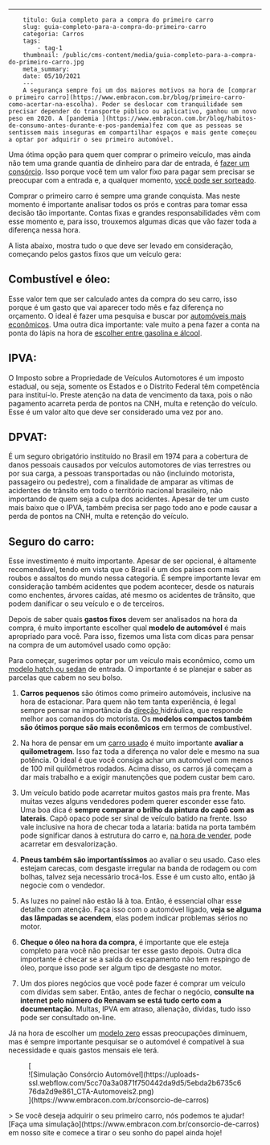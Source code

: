 ---
        titulo: Guia completo para a compra do primeiro carro
        slug: guia-completo-para-a-compra-do-primeiro-carro
        categoria: Carros
        tags:
            - tag-1
        thumbnail: /public/cms-content/media/guia-completo-para-a-compra-do-primeiro-carro.jpg
        meta_summary: 
        date: 05/10/2021
        ---
        A segurança sempre foi um dos maiores motivos na hora de [comprar o primeiro carro](https://www.embracon.com.br/blog/primeiro-carro-como-acertar-na-escolha). Poder se deslocar com tranquilidade sem precisar depender do transporte público ou aplicativo, ganhou um novo peso em 2020. A [pandemia ](https://www.embracon.com.br/blog/habitos-de-consumo-antes-durante-e-pos-pandemia)fez com que as pessoas se sentissem mais inseguras em compartilhar espaços e mais gente começou a optar por adquirir o seu primeiro automóvel.

Uma ótima opção para quem quer comprar o primeiro veículo, mas ainda não tem uma grande quantia de dinheiro para dar de entrada, é [fazer um consórcio](https://www.embracon.com.br/blog/vantagens-consorcio-automovel). Isso porque você tem um valor fixo para pagar sem precisar se preocupar com a entrada e, a qualquer momento, [você pode ser sorteado](https://www.embracon.com.br/blog/quais-sao-as-formas-de-contemplacao).

Comprar o primeiro carro é sempre uma grande conquista. Mas neste momento é importante analisar todos os prós e contras para tomar essa decisão tão importante. Contas fixas e grandes responsabilidades vêm com esse momento e, para isso, trouxemos algumas dicas que vão fazer toda a diferença nessa hora.

A lista abaixo, mostra tudo o que deve ser levado em consideração, começando pelos gastos fixos que um veículo gera:

Combustível e óleo: 
--------------------

Esse valor tem que ser calculado antes da compra do seu carro, isso porque é um gasto que vai aparecer todo mês e faz diferença no orçamento. O ideal é fazer uma pesquisa e buscar por [automóveis mais econômicos](https://www.embracon.com.br/blog/afinal-quais-sao-os-carros-mais-economicos-do-mercado). Uma outra dica importante: vale muito a pena fazer a conta na ponta do lápis na hora de [escolher entre gasolina e álcool](https://www.embracon.com.br/blog/como-funcionam-os-carros-flex-e-quais-sao-as-suas-vantagens).

IPVA: 
------

O Imposto sobre a Propriedade de Veículos Automotores é um imposto estadual, ou seja, somente os Estados e o Distrito Federal têm competência para instituí-lo. Preste atenção na data de vencimento da taxa, pois o não pagamento acarreta perda de pontos na CNH, multa e retenção do veículo. Esse é um valor alto que deve ser considerado uma vez por ano.

DPVAT: 
-------

É um seguro obrigatório instituído no Brasil em 1974 para a cobertura de danos pessoais causados por veículos automotores de vias terrestres ou por sua carga, a pessoas transportadas ou não (incluindo motorista, passageiro ou pedestre), com a finalidade de amparar as vítimas de acidentes de trânsito em todo o território nacional brasileiro, não importando de quem seja a culpa dos acidentes. Apesar de ter um custo mais baixo que o IPVA, também precisa ser pago todo ano e pode causar a perda de pontos na CNH, multa e retenção do veículo.

Seguro do carro: 
-----------------

Esse investimento é muito importante. Apesar de ser opcional, é altamente recomendável, tendo em vista que o Brasil é um dos países com mais roubos e assaltos do mundo nessa categoria. É sempre importante levar em consideração também acidentes que podem acontecer, desde os naturais como enchentes, árvores caídas, até mesmo os acidentes de trânsito, que podem danificar o seu veículo e o de terceiros.

Depois de saber quais **gastos fixos** devem ser analisados na hora da compra, é muito importante escolher qual **modelo de automóvel** é mais apropriado para você. Para isso, fizemos uma lista com dicas para pensar na compra de um automóvel usado como opção:

Para começar, sugerimos optar por um veículo mais econômico, como um [modelo hatch ou sedan](https://www.embracon.com.br/blog/hatch-ou-sedan-diferencas) de entrada. O importante é se planejar e saber as parcelas que cabem no seu bolso.

 1. **Carros pequenos** são ótimos como primeiro automóveis, inclusive na hora de estacionar. Para quem não tem tanta experiência, é legal sempre pensar na importância da [direção ](https://www.embracon.com.br/blog/como-funciona-e-quais-sao-as-vantagens-da-direcao-eletrica)hidráulica, que responde melhor aos comandos do motorista. Os **modelos compactos também são ótimos porque são mais econômicos** em termos de combustível.

 2. Na hora de pensar em um [carro usado](https://www.embracon.com.br/blog/carro-seminovo-guia-completo-para-comprar) é muito importante **avaliar a quilometragem**. Isso faz toda a diferença no valor dele e mesmo na sua potência. O ideal é que você consiga achar um automóvel com menos de 100 mil quilômetros rodados. Acima disso, os carros já começam a dar mais trabalho e a exigir manutenções que podem custar bem caro.

 3. Um veículo batido pode acarretar muitos gastos mais pra frente. Mas muitas vezes alguns vendedores podem querer esconder esse fato. Uma boa dica é **sempre comparar o brilho da pintura do capô com as laterais**. Capô opaco pode ser sinal de veículo batido na frente. Isso vale inclusive na hora de checar toda a lataria: batida na porta também pode significar danos à estrutura do carro e, [na hora de vender](https://www.embracon.com.br/blog/como-vender-seu-carro), pode acarretar em desvalorização.

 4. **Pneus também são importantíssimos** ao avaliar o seu usado. Caso eles estejam carecas, com desgaste irregular na banda de rodagem ou com bolhas, talvez seja necessário trocá-los. Esse é um custo alto, então já negocie com o vendedor.

 5. As luzes no painel não estão lá à toa. Então, é essencial olhar esse detalhe com atenção. Faça isso com o automóvel ligado, **veja se alguma das lâmpadas se acendem**, elas podem indicar problemas sérios no motor.

 6. **Cheque o óleo na hora da compra**, é importante que ele esteja completo para você não precisar ter esse gasto depois. Outra dica importante é checar se a saída do escapamento não tem respingo de óleo, porque isso pode ser algum tipo de desgaste no motor.

 7. Um dos piores negócios que você pode fazer é comprar um veículo com dívidas sem saber. Então, antes de fechar o negócio, **consulte na internet pelo número do Renavam se está tudo certo com a documentação**. Multas, IPVA em atraso, alienação, dívidas, tudo isso pode ser consultado on-line.

Já na hora de escolher um [modelo zero](https://www.embracon.com.br/blog/4-motivos-para-voce-comprar-um-carro-novo) essas preocupações diminuem, mas é sempre importante pesquisar se o automóvel é compatível à sua necessidade e quais gastos mensais ele terá.

<figure class="w-richtext-figure-type-image w-richtext-align-center">[<div>![Simulação Consórcio Automóvel](https://uploads-ssl.webflow.com/5cc70a3a0871f750442da9d5/5ebda2b6735c676da2d9e861_CTA-Automoveis2.png)</div>](https://www.embracon.com.br/consorcio-de-carros)</figure>> Se você deseja adquirir o seu primeiro carro, nós podemos te ajudar! [Faça uma simulação](https://www.embracon.com.br/consorcio-de-carros) em nosso site e comece a tirar o seu sonho do papel ainda hoje!

‍
        